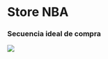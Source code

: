 # Store NBA

### Secuencia ideal de compra

[![](https://media3.giphy.com/media/taSTDwRma5bdUCZRvQ/giphy.gif?cid=790b76119c6d1bbbcf96d0d1575deee2c79b878474ffb775&rid=giphy.gif&ct=g)](https://media3.giphy.com/media/taSTDwRma5bdUCZRvQ/giphy.gif?cid=790b76119c6d1bbbcf96d0d1575deee2c79b878474ffb775&rid=giphy.gif&ct=g)
